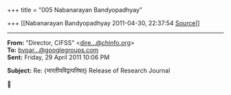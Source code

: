 +++
title = "005 Nabanarayan Bandyopadhyay"

+++
[[Nabanarayan Bandyopadhyay	2011-04-30, 22:37:54 [Source](https://groups.google.com/g/bvparishat/c/smeDUS8dLeE)]]



  

------------------------------------------------------------------------

**From:** "Director, CIFSS" \<[dire...@chinfo.org]()\>  
**To:** [bvpar...@googlegroups.com]()  
**Sent:** Friday, 29 April 2011 10:06 PM

  
**Subject:** Re: {भारतीयविद्वत्परिषत्} Release of Research Journal  




